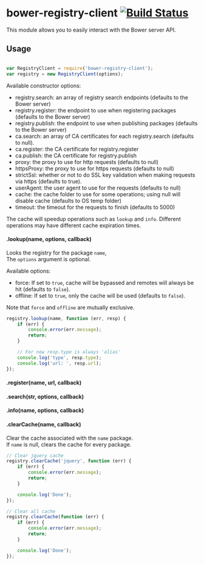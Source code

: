 # bower-registry-client [![Build Status](https://secure.travis-ci.org/bower/registry-client.png?branch=master)](http://travis-ci.org/bower/registry-client)

This module allows you to easily interact with the Bower server API.


## Usage

```js

var RegistryClient = require('bower-registry-client');
var registry = new RegistryClient(options);
```

Available constructor options:

- registry.search: an array of registry search endpoints (defaults to the Bower server)
- registry.register: the endpoint to use when registering packages (defaults to the Bower server)
- registry.publish: the endpoint to use when publishing packages (defaults to the Bower server)
- ca.search: an array of CA certificates for each registry.search (defaults to null).
- ca.register: the CA certificate for registry.register
- ca.publish: the CA certificate for registry.publish
- proxy: the proxy to use for http requests (defaults to null)
- httpsProxy: the proxy to use for https requests (defaults to null)
- strictSsl: whether or not to do SSL key validation when making requests via https (defaults to true).
- userAgent: the user agent to use for the requests (defaults to null)
- cache: the cache folder to use for some operations; using null will disable cache (defaults to OS temp folder)
- timeout: the timeout for the requests to finish (defaults to 5000)

The cache will speedup operations such as `lookup` and `info`.
Different operations may have different cache expiration times.

#### .lookup(name, options, callback)

Looks the registry for the package `name`,   
The `options` argument is optional.

Available options:

- force: If set to `true`, cache will be bypassed and remotes will always be hit (defaults to `false`).
- offline: If set to `true`, only the cache will be used (defaults to `false`).

Note that `force` and `offline` are mutually exclusive.

```js
registry.lookup(name, function (err, resp) {
    if (err) {
        console.error(err.message);
        return;
    }

    // For now resp.type is always 'alias'
    console.log('type', resp.type);
    console.log('url: ', resp.url);
});
```

#### .register(name, url, callback)

#### .search(str, options, callback)

#### .info(name, options, callback)

#### .clearCache(name, callback)

Clear the cache associated with the `name` package.   
If `name` is null, clears the cache for every package.

```js
// Clear jquery cache
registry.clearCache('jquery', function (err) {
    if (err) {
        console.error(err.message);
        return;
    }

    console.log('Done');
});

// Clear all cache
registry.clearCache(function (err) {
    if (err) {
        console.error(err.message);
        return;
    }

    console.log('Done');
});
```